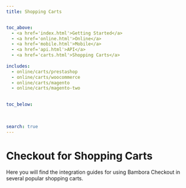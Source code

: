 ```yaml
---
title: Shopping Carts


toc_above:
  - <a href='index.html'>Getting Started</a>
  - <a href='online.html'>Online</a>
  - <a href='mobile.html'>Mobile</a>
  - <a href='api.html'>API</a>
  - <a href='carts.html'>Shopping Carts</a>
  
includes:
  - online/carts/prestashop
  - online/carts/woocommerce
  - online/carts/magento
  - online/carts/magento-two

  
toc_below:
  
  
  
search: true
---
```

# Checkout for Shopping Carts
Here you will find the integration guides for using Bambora Checkout in several popular shopping carts.